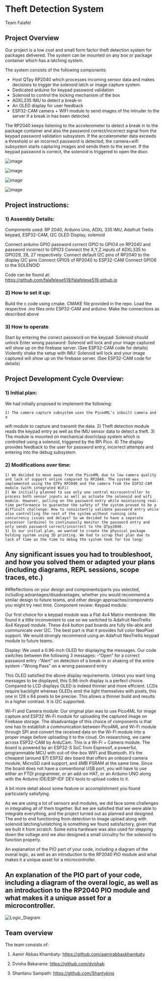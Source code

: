 # Theft Detection System
 Team Falafel


## Project Overview

Our project is a low cost and small form factor theft detection system for packages delivered. The system can be mounted on any box or package container which has a latching system. 

The system consists of the following components:

- Host QTpy RP2040 which processes incoming sensor data and makes decisions to trigger the solenoid latch or image capture system. 
- Dedicated arduino for keypad password validation
- Solenoid to control the locking mechanism of the box
- ADXL335 IMU to detect a break-in 
- An OLED display for user feedback
- ESP32-CAM camera + WIFI module to send images of the intruder to the server if a break in has been detected.

The RP2040 keeps listening to the accelerometer to detect a break in to the package container and also the password correct/incorrect signal from the keypad password validation subsystem. If the accelerometer data exceeds a threshold or an incorrect password is detected, the camera+wifi subsystem starts capturing images and sends them to the server. If the keypad password is correct, the solenoid is triggered to open the door. 

![image](https://user-images.githubusercontent.com/40466274/210109301-71390730-7c5d-46b5-9818-eed1f7f908ed.png)

![image](https://user-images.githubusercontent.com/40466274/210109313-9160eefe-7971-4d36-b67d-becb070d2b8b.png)

![image](https://user-images.githubusercontent.com/40466274/210109326-b260bde0-934f-436a-a3fd-05535aa4e876.png)

![image](https://user-images.githubusercontent.com/40466274/210109347-f1b767eb-6d4a-4852-a580-e9e526ce380c.png)



## Project instructions:

### 1) Assembly Details: 
Components used: RP 2040, Arduino Uno, ADXL 335 IMU, Adafruit Trellis keypad, ESP32-CAM, I2C OLED Display, solenoid

Connect arduino GPIO password correct GPIO to GPIO4 on RP2040 and password incorrect to GPIO3
Connect the X,Y,Z inputs of ADXL335 to GPIO29, 28, 27 respectively.
Connect default I2C pins of RP2040 to the display I2C pins
Connect GPIO5 of RP2040 to ESP32-CAM
Connect GPIO6 to the SOLENOID

Code can be found at: https://github.com/falafelese519/falafelese519.github.io

### 2) How to set it up: 

Build the c code using cmake. CMAKE file provided in the repo. 
Load the respective .ino files onto ESP32-CAM and arduino. 
Make the connections as described above

### 3) How to operate
Start by entering the correct password on the keypad: Solenoid should unlock
Enter wrong password: Solenoid will lock and your image captured will show up on the firebase server. (See ESP32-CAM code for details)
Violently shake the setup with IMU: Solenoid will lock and your image captured will show up on the firebase server. (See ESP32-CAM code for details)

    

## Project Development Cycle Overview:

### 1) Initial plan: 
We had initially proposed to implement the following:

    1) The camera capture subsystem uses the Pico4ML’s inbuilt camera and a
wifi module to capture and transmit the data.
    2) Theft detection module reads the keypad entry as well as the IMU
sensor data to detect a theft.
    3) The module is mounted on mechanical door/clasp system which is
controlled using a solenoid, triggered by the RPi Pico.
    4) The display provides feedback to the user for password entry, incorrect
attempts and entering into the debug subsystem

### 2) Modifications over time:

    1) We decided to move away from the Pico4ML due to low camera quality and lack of support online compared to RP2040. The system was implemented using the QTPy RP2040 and the camera from the ESP32-CAM module (with integrated WiFi)
    2) We initially planned to use only one central microcontroller to process both sensor inputs as well as actuate the solenoid and wifi module. However, polling on the password entry while maintaining real-time performance to guarantee the safety of the system proved to be a difficult challenge: How to consistently validate password entry while also controlling the rest of the system without running into concurrency issues and delays? So we decided to have a separate processor (arduino) to continuously monitor the password entry and only sends password correct/incorrect to the QTpy2040.
    3) In our initial plan, we wanted to create the physical package holding system using 3D printing. We had to scrap that plan due to lack of time as the time to debug the system took far too long/

    
## Any significant issues you had to troubleshoot, and how you solved them or adapted your plans (including diagrams, REPL sessions, scope traces, etc.)

##Reflections on your design and components/parts you selected, including advantages/disadvantages, whether you would recommend a similar design to future teams, and other design approaches/components you might try next time. Component review: Keypad module:

Our first choice for a keypad module was a Flat 4x4 Matrix membrane. We found it a little inconvenient to use so we switched to Adafruit NeoTrellis 4x4 Keypad module. These 4x4 button pad boards are fully tile-able and communicate over I2C. The best part is that it provides full color NeoPixel support. We would strongly recommend using an Adafruit NeoTrellis keypad module to future teams.

Display: We used a 0.96-inch OLED for displaying the messages. Our code switches between the following 3 messages: -“Open” for a correct password entry -“Alert” on detection of a break-in or shaking of the entire system -“Wrong Pass” on a wrong password entry

This OLED satisfied the above display requirements. Unless you want long messages to be displayed, this 0.96-inch display is a perfect choice. Compared to LCD displays OLED is indeed thinner and more efficient. LCDs require backlight whereas OLEDs emit the light themselves with pixels, this one in 128 x 64 pixels to be precise. This allows a thinner build and results in a higher contrast. It is I2C supported.

Wi-Fi and Camera module: Our original plan was to use Pico4ML for image capture and ESP32 Wi-Fi module for uploading the captured image on Firebase storage. The disadvantage of this choice of components is that one has to establish a communication between Pico4ML and Wi-Fi module through SPI and convert the received data on the Wi-Fi module into a proper image before uploading it to the cloud. On researching, we came across ESP32-CAM by ArduCam. This is a Wi-Fi + Camera module. The board is powered by an ESP32-S SoC from Espressif, a powerful, programmable MCU with out-of-the-box WIFI and Bluetooth. It’s the cheapest (around $7) ESP32 dev board that offers an onboard camera module, MicroSD card support, and 4MB PSRAM at the same time. Since the board does not have a conventional USB port, you will have to use either an FTDI programmer, or an add-on HAT, or an Arduino UNO along with the Arduino IDE/ESP-IDF DEV tools to upload codes to it.

A bit more detail about some feature or accomplishment you found particularly satisfying.

As we are using a lot of sensors and modules, we did face some challenges in integrating all of them together. But we are satisfied that we were able to integrate everything, and the project turned out as planned and designed. The end to end functioning from detection to image upload along with solenoid latching/unlatching is something we found satisfactory, given that we built it from scratch. Some extra hardware was also used for stepping down the voltage and we also designed a small circuitry for the solenoid to function properly.

An explanation of the PIO part of your code, including a diagram of the overal logic, as well as an introduction to the RP2040 PIO module and what makes it a unique asset for a microcontroller.


## An explanation of the PIO part of your code, including a diagram of the overal logic, as well as an introduction to the RP2040 PIO module and what makes it a unique asset for a microcontroller.

 ![Logic_Diagram](https://user-images.githubusercontent.com/114099174/210114120-620617d4-3023-4b1f-84d8-54e722d68671.png)


 
## Team overview
The team consists of:

1) Aamir Abbas Khambaty:
https://github.com/aamirabbaskhambaty

2) Dvisha Bakarania:
https://github.com/dvishab

3) Shantanu Sampath:
https://github.com/Shantykins

